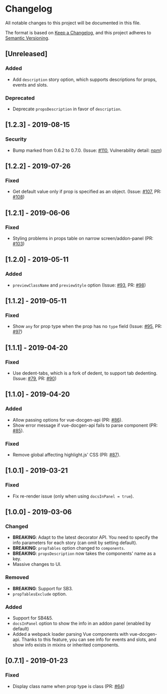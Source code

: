 # Changelog

All notable changes to this project will be documented in this file.

The format is based on [Keep a Changelog](https://keepachangelog.com/en/1.0.0/),
and this project adheres to [Semantic Versioning](https://semver.org/spec/v2.0.0.html).

## [Unreleased]

### Added

- Add `description` story option, which supports descriptions for props, events and slots.

### Deprecated

- Deprecate `propsDescription` in favor of `description`.

## [1.2.3] - 2019-08-15

### Security

- Bump marked from 0.6.2 to 0.7.0. (Issue: [#110](https://github.com/pocka/storybook-addon-vue-info/issues/110), Vulnerability detail: [npm](https://github.com/pocka/storybook-addon-vue-info/issues/110))

## [1.2.2] - 2019-07-26

### Fixed

- Get default value only if prop is specified as an object. (Issue: [#107](https://github.com/pocka/storybook-addon-vue-info/issues/107), PR: [#108](https://github.com/pocka/storybook-addon-vue-info/pull/108))

## [1.2.1] - 2019-06-06

### Fixed

- Styling problems in props table on narrow screen/addon-panel (PR: [#103](https://github.com/pocka/storybook-addon-vue-info/pull/103))

## [1.2.0] - 2019-05-11

### Added

- `previewClassName` and `previewStyle` option (Issue: [#93](https://github.com/pocka/storybook-addon-vue-info/issues/93), PR: [#98](https://github.com/pocka/storybook-addon-vue-info/pull/98))

## [1.1.2] - 2019-05-11

### Fixed

- Show `any` for prop type when the prop has no `type` field (Issue: [#95](https://github.com/pocka/storybook-addon-vue-info/issues/95), PR: [#97](https://github.com/pocka/storybook-addon-vue-info/pull/97))

## [1.1.1] - 2019-04-20

### Fixed

- Use dedent-tabs, which is a fork of dedent, to support tab dedenting. (Issue: [#79](https://github.com/pocka/storybook-addon-vue-info/issues/79), PR: [#90](https://github.com/pocka/storybook-addon-vue-info/pull/90))

## [1.1.0] - 2019-04-20

### Added

- Allow passing options for vue-docgen-api (PR: [#86](https://github.com/pocka/storybook-addon-vue-info/pull/86)).
- Show error message if vue-docgen-api fails to parse component (PR: [#85](https://github.com/pocka/storybook-addon-vue-info/pull/85)).

### Fixed

- Remove global affecting highlight.js' CSS (PR: [#87](https://github.com/pocka/storybook-addon-vue-info/pull/87)).

## [1.0.1] - 2019-03-21

### Fixed

- Fix re-render issue (only when using `docsInPanel = true`).

## [1.0.0] - 2019-03-06

### Changed

- **BREAKING**: Adapt to the latest decorator API. You need to specify the info parameters for each story (can omit by setting default).
- **BREAKING**: `propTables` option changed to `components`.
- **BREAKING**: `propsDescription` now takes the components' name as a key.
- Massive changes to UI.

### Removed

- **BREAKING**: Support for SB3.
- `propTablesExclude` option.

### Added

- Support for SB4&5.
- `docsInPanel` option to show the info in an addon panel (enabled by default)
- Added a webpack loader parsing Vue components with vue-docgen-api. Thanks to this feature, you can see info for events and slots, and show info exists in mixins or inherited components.

## [0.7.1] - 2019-01-23

### Fixed

- Display class name when prop type is class (PR: [#64](https://github.com/pocka/storybook-addon-vue-info/pull/64))
